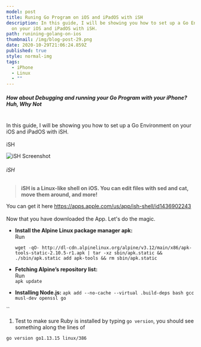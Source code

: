 ```yaml
---
model: post
title: Runing Go Program on iOS and iPadOS with iSH
description: In this guide, I will be showing you how to set up a Go Environment
  on your iOS and iPadOS with iSH.
path: runining-golang-on-ios
thumbnail: /img/blog-post-29.png
date: 2020-10-29T21:06:24.859Z
published: true
style: normal-img
tags:
  - iPhone
  - Linux
  - ""
---
```

##### How about Debugging and running your Go Program with your iPhone? Huh, Why Not

\
In this guide, I will be showing you how to set up a Go Environment on your iOS and iPadOS with iSH.\
\
iSH

![](https://camo.githubusercontent.com/54ac3280f1efabbe7f1c7bda8889cbd95c2de43a/68747470733a2f2f6973682e6170702f6173736574732f6769746875622d726561646d652e706e67 "iSH Screenshot")

###### iSH

> **iSH is a Linux-like shell on iOS. You can edit files with sed and cat, move them around, and more!**

You can get it here <https://apps.apple.com/us/app/ish-shell/id1436902243>\
\
Now that you have downloaded the App. Let's do the magic.

* **Install the Alpine Linux package manager apk:** \
  Run  

  ```
  wget -qO- http://dl-cdn.alpinelinux.org/alpine/v3.12/main/x86/apk-tools-static-2.10.5-r1.apk | tar -xz sbin/apk.static && ./sbin/apk.static add apk-tools && rm sbin/apk.static
  ```
* **Fetching Alpine’s repository list:**\
  Run\
  `apk update`
* **Installing Node.js:** `apk add --no-cache --virtual .build-deps bash gcc musl-dev openssl go`

``

1. Test to make sure Ruby is installed by typing `go version`, you should see something along the lines of

```
go version go1.13.15 linux/386
```